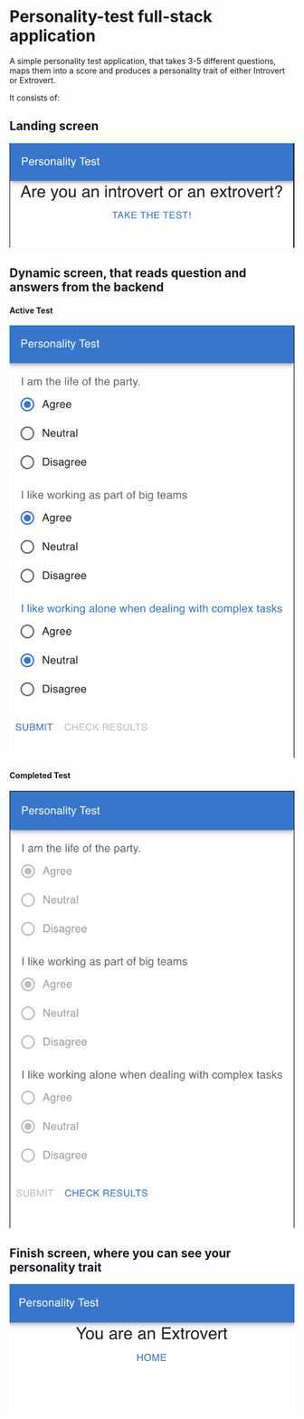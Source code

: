# Personality-test full-stack application

A simple personality test application, that takes 3-5 different questions, maps them into a score and produces a
personality trait of either Introvert or Extrovert.

It consists of:

## Landing screen

![image](01-landing.png)

## Dynamic screen, that reads question and answers from the backend

#### Active Test

![image](02-active-test.png)

#### Completed Test

![image](03-completed-test.png)

## Finish screen, where you can see your personality trait

![image](04-results.png)
